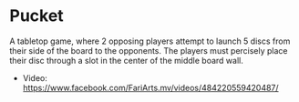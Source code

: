 # Pucket

A tabletop game, where 2 opposing players attempt to launch 5 discs from their side of the board to the opponents. The players must percisely place their disc through a slot in the center of the middle board wall.

- Video: https://www.facebook.com/FariArts.mv/videos/484220559420487/
